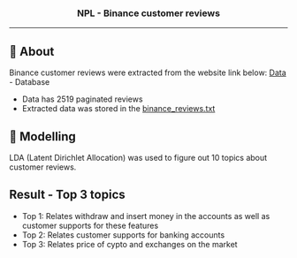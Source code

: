 <h3 align="center">NPL - Binance customer reviews</h3>

<div align="left">

---

## 🧐 About <a name = "about"></a>

Binance customer reviews were extracted from the website link below: [Data](https://www.trustpilot.com/review/binance.com) - Database

- Data has 2519 paginated reviews
- Extracted data was stored in the [binance_reviews.txt](https://github.com/Mimi19999/NPL_Binance_customer_review/blob/main/binance_reviews.txt)


## 🏁 Modelling <a name = "Modelling"></a>
LDA (Latent Dirichlet Allocation) was used to figure out 10 topics about customer reviews.

## Result - Top 3 topics  <a name = "Result"></a>
- Top 1: Relates withdraw and insert money in the accounts as well as customer supports for these features
- Top 2: Relates customer supports for banking accounts
- Top 3: Relates price of cypto and exchanges on the market


